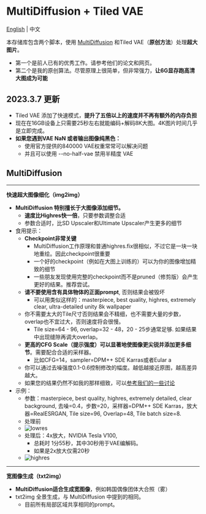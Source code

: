 
# MultiDiffusion + Tiled VAE

[English](readme.md) | 中文

本存储库包含两个脚本，使用 [MultiDiffusion](multidiffusion.github.io) 和Tiled VAE（**原创方法**）处理**超大图片**。

- 第一个是前人已有的优秀工作。请参考他们的论文和网页。
- 第二个是我的原创算法。尽管原理上很简单，但非常强力，**让6G显存跑高清大图成为可能**

##  2023.3.7 更新

- Tiled VAE 添加了快速模式，**提升了五倍以上的速度并不再有额外的内存负担**
- 现在在16GB设备上只需要25秒左右就能编码+解码8K大图。4K图片时间几乎是立即完成。
- **如果您遇到VAE NaN 或者输出图像纯黑色：**
  - 使用官方提供的840000 VAE权重常常可以解决问题
  - 并且可以使用 --no-half-vae 禁用半精度 VAE

## MultiDiffusion

****

**快速超大图像细化（img2img）**

- **MultiDiffusion 特别擅长于大图像添加细节。**
  - **速度比Highres快一倍**，只要参数调整合适
  - 参数合适时，比SD Upscaler和Ultimate Upscaler产生更多的细节
- 食用提示：
  - **Checkpoint非常关键**
    - MultiDiffusion工作原理和普通highres.fix很相似，不过它是一块一块地重绘。因此checkpoint很重要
    - 一个好的checkpoint（例如在大图上训练的）可以为你的图像增加精致的细节
    - 一些朋友发现使用完整的checkpoint而不是pruned（修剪版）会产生更好的结果。推荐尝试。
  - **请不要使用含有具体物体的正面prompt**, 否则结果会被毁坏
    - 可以用类似这样的：masterpiece, best quality, highres, extremely clear, ultra-detailed unity 8k wallpaper
  - 你不需要太大的Tile尺寸否则结果会不精细，也不需要大量的步数，overlap也不宜过大，否则速度将会很慢。
    - Tile size=64 - 96, overlap=32 - 48，20 - 25步通常足够. 如果结果中出现缝隙再调大overlap。
  - **更高的CFG Scale（提示强度）可以显著地使图像更尖锐并添加更多细节**。需要配合合适的采样器。
    - 比如CFG=14，sampler=DPM++ SDE Karras或者Eular a
  - 你可以通过去噪强度0.1-0.6控制修改的幅度。越低越接近原图，越高差异越大。
  - 如果您的结果仍然不如我的那样细致，可以[参考我们的一些讨论](https://github.com/pkuliyi2015/multidiffusion-upscaler-for-automatic1111/issues/3)
- 示例：
  - 参数：masterpiece, best quality, highres, extremely detailed, clear background, 去噪=0.4，步数=20，采样器=DPM++ SDE Karras，放大器=RealESRGAN, Tile size=96, Overlap=48, Tile batch size=8.
  - 处理前
  - ![lowres](https://github.com/pkuliyi2015/multidiffusion-upscaler-for-automatic1111/blob/docs/imgs/lowres.jpg?raw=true)
  - 处理后：4x放大，NVIDIA Tesla V100,
    - 总耗时 1分55秒，其中30秒用于VAE编解码。
    - 如果是2x放大仅需20秒
  - ![highres](https://github.com/pkuliyi2015/multidiffusion-upscaler-for-automatic1111/blob/docs/imgs/highres.jpeg?raw=true)

****

**宽图像生成（txt2img）**

- **MultiDiffusion适合生成宽图像**，例如韩国偶像团体大合照（雾）
- txt2img 全景生成，与 MultiDiffusion 中提到的相同。
  - 目前所有局部区域共享相同的prompt。